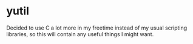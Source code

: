 # yutil
Decided to use C a lot more in my freetime instead of my usual scripting libraries, so this will contain any useful things I might want.
